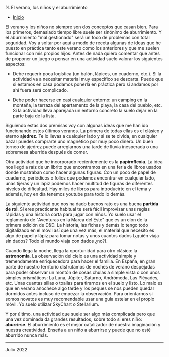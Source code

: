 % El verano, los niños y el aburrimiento

- [Inicio](../index.html)

El verano y los niños no siempre son dos conceptos que casan bien. Para los
primeros, demasiado tiempo libre suele ser sinónimo de aburrimiento. Y el
aburrimiento "mal gestionado" será un foco de problemas con total seguridad.
Voy a soltar por aquí a modo de receta algunas de ideas que he puesto en
práctica tanto este verano como los anteriores y que me suelen funcionar con mis
propios hijos. Antes de nada quiero comentar que antes de proponer un juego o
pensar en una actividad suelo valorar los siguientes aspectos:

* Debe requerir poca logística (un balón, lápices, un cuaderno, etc.). Si la
  actividad va a necesitar material muy especifico se descarta. Puede que si
  estamos en casa podamos ponerla en práctica pero si andamos por ahí fuera será
  complicado.
  
* Debe poder hacerse en casi cualquier entorno: un camping en la montaña, la
  terraza del apartamento de la playa, la casa del pueblo, etc. Si la actividad
  lleva aparejada un entorno concreto la suelo dejar en la parte baja de la
  lista.
  
Siguiendo estas dos premisas voy con algunas ideas que me han ido funcionando
estos últimos veranos. La primera de todas ellas es el clásico y eterno
**ajedrez**. Te lo llevas a cualquier lado y si se te olvida, en cualquier bazar
puedes comprarte uno magnético por muy poco dinero. Un buen torneo de ajedrez
puede arreglarnos una tarde de lluvia inesperada o una sobremesa aburrida
después de comer.

Otra actividad que he incorporado recientemente es la **papiroflexia**. La idea
nos llegó a raíz de un librito que encontramos en una feria de libros usados
donde mostraban como hacer algunas figuras. Con un poco de papel de cuaderno,
periódicos o folios que podemos encontrar en cualquier lado, unas tijeras y un
lápiz podemos hacer multitud de figuras de diferentes niveles de dificultad. Hay
miles de libros para introducirte en el tema y además, hoy en día tenemos
youtube para todo lo demás.

La siguiente actividad que nos ha dado buenos rato es una buena **partida de
rol**. Si eres practicante habitual te será fácil improvisar unas reglas rápidas y una
historia corta para jugar con niños. Yo suelo usar el reglamento de "Aventuras
en la Marca del Este" que es un clon de la primera edición de D&D. La historia,
las fichas y demás lo tengo todo digitalizado en el móvil así que una vez más,
el material que necesito es algo de papel y lápiz para tomar notas y unos
cuantos dados (¿quién viaja sin dados? Todo el mundo viaja con dados ¿no?).

Cuando llega la noche, llega la oportunidad para otro clásico: la
**astronomía**. La observación del cielo es una actividad simple y tremendamente
enriquecedora para hacer el familia. En España, en gran parte de nuestro
territorio disfrutamos de noches de verano despejadas para poder observar un
montón de cosas chulas a simple vista o con unos simples prismáticos: La Luna,
Júpiter, Saturno, Andrómeda, Las Pléyades, etc. Unas cuantas sillas o toallas
para tirarnos en el suelo y listo. Lo malo es que en verano anochece algo tarde
y los peques se nos pueden quedar dormidos antes incluso de empezar la
observación. Para orientarnos si somos novatos es muy recomendable usar una guía
estelar en el propio móvil. Yo suelo utilizar SkyChart o Stellarium.

Y por último, una actividad que suele ser algo más complicada pero que una vez
dominada da grandes resultados, sobre todo si eres niño: **aburrirse**. El
aburrimiento es el mejor catalizador de nuestra imaginación y nuestra
creatividad. Enseña a un niño a aburrirse y puede que no esté aburrido nunca
más.

---

Julio 2022
